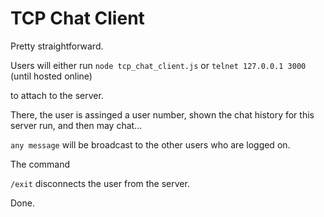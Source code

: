 # TCP Chat Client

Pretty straightforward.

Users will either run 
`node tcp_chat_client.js`
or
`telnet 127.0.0.1 3000`
(until hosted online)

to attach to the server.

There, the user is assinged a user number,
shown the chat history for this server run, and 
then may chat...

`any message` 
will be broadcast to the other users who are logged on.

The command

`/exit`
disconnects the user from the server.

Done.
